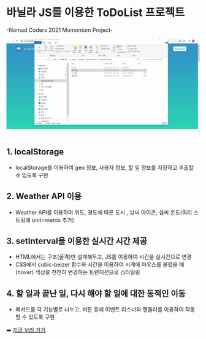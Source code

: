 # 바닐라 JS를 이용한 ToDoList 프로젝트
-Nomad Coders 2021 Momontom Project-

![](https://github.com/hy6219/AwesomeToDoList/blob/main/ToDoList_VanillaJS_v0.1.gif?raw=true)
## 1. localStorage

- localStorage를 이용하여 geo 정보, 사용자 정보, 할 일 정보를 저장하고 추출할 수
있도록 구현

## 2. Weather API 이용

- Weather API를 이용하여 위도, 경도에 따른 도시 , 날씨 아이콘, 섭씨 온도(쿼리 스트링에
unit=metrix 추가)

## 3. setInterval을 이용한 실시간 시간 제공
- HTML에서는 구조(골격)만 설계해두고, JS를 이용하여 시간을 실시간으로 변경
- CSS에서 cubic-beizer 함수와 시간을 이용하여 시계에 마우스를 올렸을 때(hover)
색상을 천천히 변경하는 트랜지션으로 스타일링

## 4. 할 일과 끝난 일, 다시 해야 할 일에 대한 동적인 이동
- 메서드를 각 기능별로 나누고, 버튼 등에 이벤트 리스너와 핸들러를 이용하여 작동할 수
있도록 구현

➡️ <a href="http://hy6219.github.io/AwesomeToDoList/index.html">지금 보러 가기</a>
